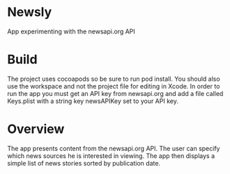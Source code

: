 # Newsly
App experimenting with the newsapi.org API

# Build
The project uses cocoapods so be sure to run pod install. You should also use the workspace and not the project file for editing in Xcode. In order to run the app you must get an API key from newsapi.org and add a file called Keys.plist with a string key newsAPIKey set to your API key.

# Overview
The app presents content from the newsapi.org API. The user can specify which news sources he is interested in viewing. The app then displays a simple list of news stories sorted by publication date.